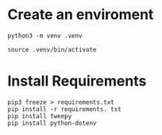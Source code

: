 # Create an enviroment

```
python3 -m venv .venv

source .venv/bin/activate
```

# Install Requirements

```
pip3 freeze > requirements.txt
pip install -r requirements. txt
pip install tweepy
pip install python-dotenv
```
